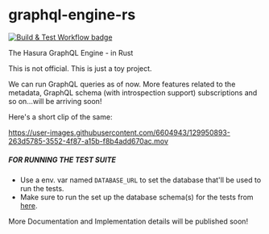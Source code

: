 # graphql-engine-rs

[![Build & Test Workflow badge](https://github.com/kolharsam/graphql-engine-rs/actions/workflows/rust.yml/badge.svg?branch=main)](https://github.com/kolharsam/graphql-engine-rs/actions/workflows/rust.yml)

The Hasura GraphQL Engine - in Rust

This is not official. This is just a toy project. 

We can run GraphQL queries as of now. More features related to the metadata, GraphQL schema (with introspection support) subscriptions and so on...will be arriving soon!

Here's a short clip of the same:

https://user-images.githubusercontent.com/6604943/129950893-263d5785-3552-4f87-a15b-f8b4add670ac.mov

##### FOR RUNNING THE TEST SUITE

- Use a env. var named `DATABASE_URL` to set the database that'll be used to run the tests.
- Make sure to run the set up the database schema(s) for the tests from [here](/test/schema.sql).

More Documentation and Implementation details will be published soon!

